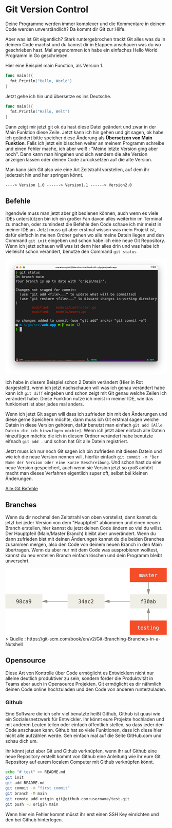 # Git Version Control

Deine Programme werden immer komplexer und die Kommentare in deinem Code werden unverständlich? Da kommt dir Git zur Hilfe.

Aber was ist Git eigentlich? Stark runtergebrochen trackt Git alles was du in deinem Code machst und du kannst dir in Etappen anschauen was du wo geschrieben hast. Mal angenommen ich habe ein einfaches Hello World Programm in Go geschrieben.

Hier eine Beispiel main Function, als Version 1.

```go
func main(){
  fmt.Println("Hello, World")  
}
```

Jetzt gehe ich hin und übersetze es ins Deutsche.

```go
func main(){
  fmt.Println("Hallo, Welt")
}
```

Dann zeigt mir jetzt git ok du hast diese Datei geändert und zwar in der Main Funktion diese Zeile. Jetzt kann ich hin gehen und git sagen, ok habe ich geändert bitte speicher diese Änderung als **Übersetzen von Main Funktion**. Falls ich jetzt ein bisschen weiter an meinem Programm schreibe und einen Fehler mache, ich aber weiß : "Meine letzte Version ging aber noch". Dann kann man hingehen und sich wendern die alte Version anzeigen lassen oder deinen Code zurücksetzen auf die alte Version.

Man kann sich Git also wie eine Art Zeitstrahl vorstellen, auf dem ihr jederzeit hin und her springen könnt.

```
----> Version 1.0 ------> Version1.1 ------> Version2.0
```



## Befehle

Irgendwie muss man jetzt aber git bedienen können, auch wenn es viele IDEs unterstützen bin ich ein großer Fan davon alles weiterhin im Terminal zu machen, oder zumindest die Befehle den Code schaue ich mir meist in meiner IDE an. Jetzt muss git aber erstmal wissen was mein Projekt ist, dafür einfach in meinen Ordner gehen wo alle meine Datein liegen und den Command `git init` eingeben und schon habe ich eine neue Git Repository. Wenn ich jetzt schauen will was ist denn hier alles drin und was habe ich vielleicht schon verändert, benutze den Command `git status`

<img src="../resources/Screenshot 2022-03-15 at 12.30.50 PM.png">

Ich habe in diesem Beispiel schon 2 Datein verändert (Hier in Rot dargestellt), wenn ich jetzt nachschauen will was ich genau verändert habe kann ich `git diff`  eingeben und schon zeigt mit Git genau welche Zeilen ich verändert habe. Diese Funktion nutze ich meist in meiner IDE, wie das funkioniert ist aber jedes mal anders.

Wenn ich jetzt Git sagen will dass ich zufrieden bin mit den Änderungen und diese gerne Speichern möchte, dann muss ich Git erstmal sagen welche Datein in diese Version gehören, dafür benutzt man einfach `git add [Alle Datein die ich hinzufügen möchte]`. Wenn ich jetzt aber einfach alle Datein hinzufügen möchte die ich in diesem Ordner verändert habe benutzte eifnach `git add .` und schon hat Git alle Datein registriert. 

Jetzt muss ich nur noch Git sagen ich bin zufrieden mit diesen Datein und wie ich die neue Version nennen will, hierfür einfach `git commit -m "Der Name der Version oder eine kurze Beschreibung`. Und schon hast du eine neue Version gespeichert, auch wenn sie Version jetzt so groß anhört macht man dieses Verfahren eigentlich super oft, selbst bei kleinen Änderungen.

 <a href="https://github.com/joshnh/Git-Commands">Alle Git Befehle</a>

## Branches

Wenn du dir nochmal den Zeitstrahl von oben vorstellst, dann kannst du jetzt bei jeder Version von dem "Hauptpfeil" abkommen und einen neuen Branch erstellen, hier kannst du jetzt deinen Code ändern so viel du willst. Der Hauptpfeil (Main/Master Branch) bleibt aber unverändert. Wenn du dann zufrieden bist mit deinen Änderungen kannst du die beiden Branches zusammen mergen, also den Code von deinem neuen Branch in den Main übertragen. Wenn du aber nur mit dem Code was ausprobieren wolltest, kannst du neu erstellen Branch einfach löschen und dein Programm bleibt unversehrt.

<img src="../resources/two-branches.png">
> Quelle : https://git-scm.com/book/en/v2/Git-Branching-Branches-in-a-Nutshell

## Opensource

Diese Art von Kontrolle über Code ermöglicht es Entwicklern nicht nur alleine deutlich produktiver zu sein, sondern förder die Produktvität in Teams aber auch in Opensource Projekten. Git ermöglicht es dir nähmlich deinen Code online hochzuladen und den Code von anderen runterzuladen.

### Github

Eine Software die ich sehr viel benutzte heißt Github, Github ist quasi wie ein Sozialesnetzwerk für Entwickler. Ihr könnt eure Projekte hochladen und mit anderen Leuten teilen oder einfach öffentlich stellen, so dass jeder den Code anschauen kann. Github hat so viele Funktionen, dass ich diese hier nicht alle aufzählen werde. Geh einfach mal auf die Seite GitHub.com und schau dich um. 

Ihr könnt jetzt aber Git und Github verknüpfen, wenn ihr auf Github eine neue Repository erstellt kommt von Github eine Anleitung wie ihr eure Git Repository auf eurem localem Computer mit Github verknüpfen könnt. 

```bash
echo "# test" >> README.md
git init
git add README.md
git commit -m "first commit"
git branch -M main
git remote add origin git@github.com:username/test.git
git push -u origin main
```

 Wenn hier ein Fehler kommt müsst ihr erst einen SSH Key einrichten und den bei Github hinterlegen.
